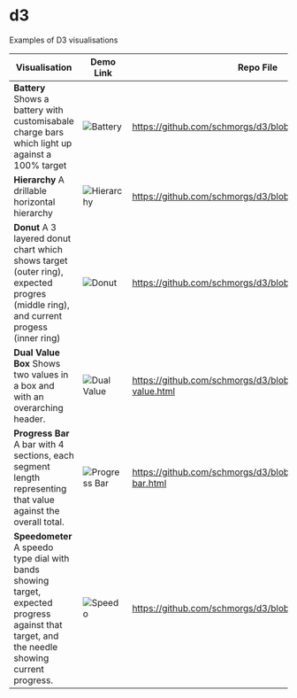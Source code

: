 # d3
Examples of D3 visualisations


| Visualisation | Demo Link | Repo File |
| --- | --- | --- |
| **Battery**  Shows a battery with customisabale charge bars which light up against a 100% target | ![Battery](https://raw.githubusercontent.com/schmorgs/d3/master/images//battery.jpg?raw=true) | https://github.com/schmorgs/d3/blob/master/battery.html |
| **Hierarchy**  A drillable horizontal hierarchy  | ![Hierarchy](https://raw.githubusercontent.com/schmorgs/d3/master/images/hierarchy.jpg) | https://github.com/schmorgs/d3/blob/master/hierarchy.html | 
| **Donut**  A 3 layered donut chart which shows target (outer ring), expected progres (middle ring), and current progess (inner ring) | ![Donut](https://raw.githubusercontent.com/schmorgs/d3/master/images/donut.jpg) | https://github.com/schmorgs/d3/blob/master/donut.html | 
| **Dual Value Box**  Shows two values in a box and with an overarching header. | ![Dual Value](https://raw.githubusercontent.com/schmorgs/d3/master/images/dual-value.jpg) | https://github.com/schmorgs/d3/blob/master/dual-value.html |  
| **Progress Bar**  A bar with 4 sections, each segment length representing that value against the overall total. | ![Progress Bar](https://raw.githubusercontent.com/schmorgs/d3/master/images/progress-bar.jpg) | https://github.com/schmorgs/d3/blob/master/progress-bar.html | 
| **Speedometer**  A speedo type dial with bands showing target, expected progress against that target, and the needle showing current progress. | ![Speedo](https://raw.githubusercontent.com/schmorgs/d3/master/images/speedo.jpg) | https://github.com/schmorgs/d3/blob/master/speedo.html | 


